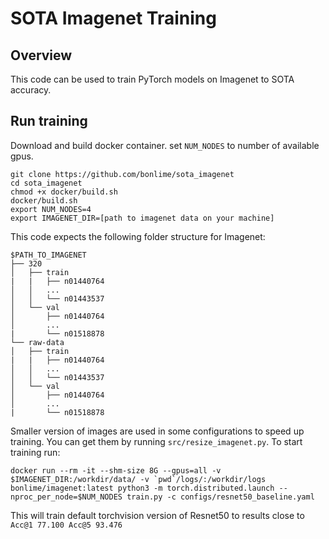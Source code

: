 # SOTA Imagenet Training
## Overview
This code can be used to train PyTorch models on Imagenet to SOTA accuracy. 

## Run training
Download and build docker container. set `NUM_NODES` to number of available gpus. 
```
git clone https://github.com/bonlime/sota_imagenet
cd sota_imagenet
chmod +x docker/build.sh
docker/build.sh
export NUM_NODES=4
export IMAGENET_DIR=[path to imagenet data on your machine]
```
This code expects the following folder structure for Imagenet:
```
$PATH_TO_IMAGENET
├── 320
│   ├── train
|   |   ├── n01440764
│   │   ...
│   │   └── n01443537
│   └── val
│       ├── n01440764
│       ...
|       └── n01518878
└── raw-data
│   ├── train
|   |   ├── n01440764
│   │   ...
│   │   └── n01443537
│   └── val
│       ├── n01440764
│       ...
|       └── n01518878
```
Smaller version of images are used in some configurations to speed up training. You can get them by running `src/resize_imagenet.py`.
To start training run:
```
docker run --rm -it --shm-size 8G --gpus=all -v $IMAGENET_DIR:/workdir/data/ -v `pwd`/logs/:/workdir/logs bonlime/imagenet:latest python3 -m torch.distributed.launch --nproc_per_node=$NUM_NODES train.py -c configs/resnet50_baseline.yaml
```
This will train default torchvision version of Resnet50 to results close to `Acc@1 77.100 Acc@5 93.476`